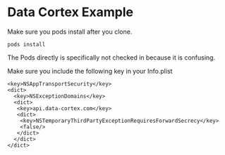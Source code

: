 
# Data Cortex Example

Make sure you pods install after you clone.

```
pods install
```

The Pods directly is specifically not checked in because it is confusing.

Make sure you include the following key in your Info.plist

```
<key>NSAppTransportSecurity</key>
<dict>
  <key>NSExceptionDomains</key>
  <dict>
   <key>api.data-cortex.com</key>
   <dict>
    <key>NSTemporaryThirdPartyExceptionRequiresForwardSecrecy</key>
    <false/>
   </dict>
  </dict>
</dict>
```
